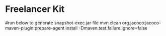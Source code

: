 # Freelancer Kit

#run below to generate snapshot-exec.jar file
mvn clean org.jacoco:jacoco-maven-plugin:prepare-agent install -Dmaven.test.failure.ignore=false
